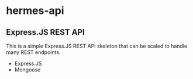 # hermes-api
## Express.JS REST API

This is a simple Express.JS REST API skeleton that can be scaled to handle many REST endpoints. 
- Express.JS
- Mongoose
